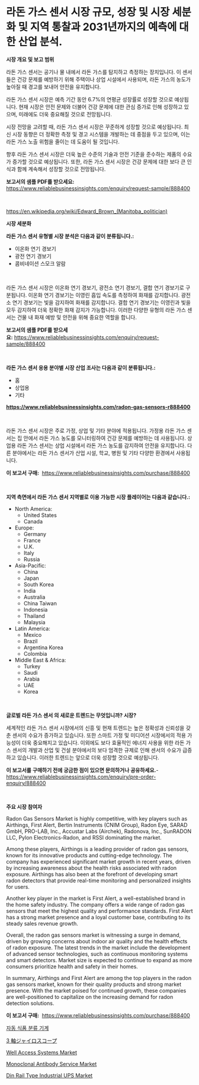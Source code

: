 <p><h1>라돈 가스 센서 시장 규모, 성장 및 시장 세분화 및 지역 통찰과 2031년까지의 예측에 대한 산업 분석.</h1></p><p><strong>시장 개요 및 보고 범위</strong></p>
<p><p>라돈 가스 센서는 공기나 물 내에서 라돈 가스를 탐지하고 측정하는 장치입니다. 이 센서들은 건강 문제를 예방하기 위해 주택이나 상업 시설에서 사용되며, 라돈 가스의 농도가 높아질 때 경고를 보내어 안전을 유지합니다.</p><p>라돈 가스 센서 시장은 예측 기간 동안 6.7%의 연평균 성장률로 성장할 것으로 예상됩니다. 현재 시장은 안전 문제와 더불어 건강 문제에 대한 관심 증가로 인해 성장하고 있으며, 미래에도 더욱 중요해질 것으로 전망됩니다.</p><p>시장 전망을 고려할 때, 라돈 가스 센서 시장은 꾸준하게 성장할 것으로 예상됩니다. 최신 시장 동향은 더 정확한 측정 및 경고 시스템을 개발하는 데 중점을 두고 있으며, 이는 라돈 가스 노출 위험을 줄이는 데 도움이 될 것입니다.</p><p>향후 라돈 가스 센서 시장은 더욱 높은 수준의 기술과 안전 기준을 준수하는 제품의 수요가 증가할 것으로 예상됩니다. 또한, 라돈 가스 센서 시장은 건강 문제에 대한 보다 큰 인식과 함께 계속해서 성장할 것으로 전망됩니다.</p></p>
<p><strong>보고서의 샘플 PDF를 받으세요:</strong> <a href="https://www.reliablebusinessinsights.com/enquiry/request-sample/888400">https://www.reliablebusinessinsights.com/enquiry/request-sample/888400</a></p>
<p>&nbsp;</p>
<p><a href="https://en.wikipedia.org/wiki/Edward_Brown_(Manitoba_politician)">https://en.wikipedia.org/wiki/Edward_Brown_(Manitoba_politician)</a></p>
<p><strong>시장 세분화</strong></p>
<p><strong>라돈 가스 센서 유형별 시장 분석은 다음과 같이 분류됩니다.:</strong></p>
<p><ul><li>이온화 연기 경보기</li><li>광전 연기 경보기</li><li>콤비네이션 스모크 알람</li></ul></p>
<p>&nbsp;</p>
<p><p>라돈 가스 센서 시장은 이온화 연기 경보기, 광전소 연기 경보기, 결합 연기 경보기로 구분됩니다. 이온화 연기 경보기는 이영린 흡입 속도를 측정하여 화재를 감지합니다. 광전소 연기 경보기는 빛을 감지하여 화재를 감지합니다. 결합 연기 경보기는 이영린과 빛을 모두 감지하여 더욱 정확한 화재 감지가 가능합니다. 이러한 다양한 유형의 라돈 가스 센서는 건물 내 화재 예방 및 안전을 위해 중요한 역할을 합니다.</p></p>
<p><strong>보고서의 샘플 PDF를 받으세요:</strong>&nbsp;<a href="https://www.reliablebusinessinsights.com/enquiry/request-sample/888400">https://www.reliablebusinessinsights.com/enquiry/request-sample/888400</a></p>
<p>&nbsp;</p>
<p><strong> 라돈 가스 센서 응용 분야별 시장 산업 조사는 다음과 같이 분류됩니다.:</strong></p>
<p><ul><li>홈</li><li>상업용</li><li>기타</li></ul></p>
<p><strong><a href="https://www.reliablebusinessinsights.com/radon-gas-sensors-r888400">https://www.reliablebusinessinsights.com/radon-gas-sensors-r888400</a></strong></p>
<p>&nbsp;</p>
<p><p>라돈 가스 센서 시장은 주로 가정, 상업 및 기타 분야에 적용됩니다. 가정용 라돈 가스 센서는 집 안에서 라돈 가스 농도를 모니터링하여 건강 문제를 예방하는 데 사용됩니다. 상업용 라돈 가스 센서는 상업 시설에서 라돈 가스 농도를 감지하여 안전을 유지합니다. 다른 분야에서는 라돈 가스 센서가 산업 시설, 학교, 병원 및 기타 다양한 환경에서 사용됩니다.</p></p>
<p><strong>이 보고서 구매:</strong>&nbsp; <a href="https://www.reliablebusinessinsights.com/purchase/888400">https://www.reliablebusinessinsights.com/purchase/888400</a></p>
<p>&nbsp;</p>
<p><strong>지역 측면에서 라돈 가스 센서 지역별로 이용 가능한 시장 플레이어는 다음과 같습니다.:</strong></p>
<p><ul>
    <li>
        North America:
        <ul>
            <li>United States</li>
            <li>Canada</li>
        </ul>
    </li>
    <li>
        Europe:
        <ul>
            <li>Germany</li>
            <li>France</li>
            <li>U.K.</li>
            <li>Italy</li>
            <li>Russia</li>
        </ul>
    </li>
    <li>
        Asia-Pacific:
        <ul>
            <li>China</li>
            <li>Japan</li>
            <li>South Korea</li>
            <li>India</li>
            <li>Australia</li>
            <li>China Taiwan</li>
            <li>Indonesia</li>
            <li>Thailand</li>
            <li>Malaysia</li>
        </ul>
    </li>
    <li>
        Latin America:
        <ul>
            <li>Mexico</li>
            <li>Brazil</li>
            <li>Argentina Korea</li>
            <li>Colombia</li>
        </ul>
    </li>
    <li>
        Middle East & Africa:
        <ul>
            <li>Turkey</li>
            <li>Saudi</li>
            <li>Arabia</li>
            <li>UAE</li>
            <li>Korea</li>
        </ul>
    </li>
    </ul></p>
<p>&nbsp;</p>
<p><strong>글로벌 라돈 가스 센서 의 새로운 트렌드는 무엇입니까? 시장?</strong></p>
<p><p>세계적인 라돈 가스 센서 시장에서의 신흥 및 현재 트렌드는 높은 정확성과 신뢰성을 갖춘 센서의 수요가 증가하고 있습니다. 또한 스마트 가정 및 미디어션 시장에서의 적용 가능성이 더욱 중요해지고 있습니다. 이외에도 보다 효율적인 에너지 사용을 위한 라돈 가스 센서의 개발과 산업 및 건설 분야에서의 보다 엄격한 규제로 인해 센서의 수요가 급증하고 있습니다. 이러한 트렌드는 앞으로 더욱 성장할 것으로 예상됩니다.</p></p>
<p><strong>이 보고서를 구매하기 전에 궁금한 점이 있으면 문의하거나 공유하세요.</strong>- <a href="https://www.reliablebusinessinsights.com/enquiry/pre-order-enquiry/888400">https://www.reliablebusinessinsights.com/enquiry/pre-order-enquiry/888400</a></p>
<p>&nbsp;</p>
<p><strong>주요 시장 참여자</strong></p>
<p><p>Radon Gas Sensors Market is highly competitive, with key players such as Airthings, First Alert, Bertin Instruments (CNIM Group), Radon Eye, SARAD GmbH, PRO-LAB, Inc., Accustar Labs (Airchek), Radonova, Inc., SunRADON LLC, Pylon Electronics-Radon, and RSSI dominating the market.</p><p>Among these players, Airthings is a leading provider of radon gas sensors, known for its innovative products and cutting-edge technology. The company has experienced significant market growth in recent years, driven by increasing awareness about the health risks associated with radon exposure. Airthings has also been at the forefront of developing smart radon detectors that provide real-time monitoring and personalized insights for users.</p><p>Another key player in the market is First Alert, a well-established brand in the home safety industry. The company offers a wide range of radon gas sensors that meet the highest quality and performance standards. First Alert has a strong market presence and a loyal customer base, contributing to its steady sales revenue growth.</p><p>Overall, the radon gas sensors market is witnessing a surge in demand, driven by growing concerns about indoor air quality and the health effects of radon exposure. The latest trends in the market include the development of advanced sensor technologies, such as continuous monitoring systems and smart detectors. Market size is expected to continue to expand as more consumers prioritize health and safety in their homes.</p><p>In summary, Airthings and First Alert are among the top players in the radon gas sensors market, known for their quality products and strong market presence. With the market poised for continued growth, these companies are well-positioned to capitalize on the increasing demand for radon detection solutions.</p></p>
<p><strong>이 보고서 구매:</strong>&nbsp;&nbsp;<a href="https://www.reliablebusinessinsights.com/purchase/888400">https://www.reliablebusinessinsights.com/purchase/888400</a></p>
<p><p><a href="https://github.com/Nicolasrown5/Market-Research-Report-List-1/blob/main/216488160502.md">자동 식품 분류 기계</a></p><p><a href="https://github.com/TerrellConn/Market-Research-Report-List-2/blob/main/150911858433.md">3 軸ジャイロスコープ</a></p><p><a href="https://issuu.com/reportprime-2/docs/well-access-systems-market-size-2030.pptx">Well Access Systems Market</a></p><p><a href="https://issuu.com/reportprime-2/docs/monoclonal-antibody-service-market-size-2030.pptx">Monoclonal Antibody Service Market</a></p><p><a href="https://github.com/JameTravis/Market-Research-Report-List-6/blob/main/din-rail-type-industrial-ups-market.md">Din Rail Type Industrial UPS Market</a></p></p>